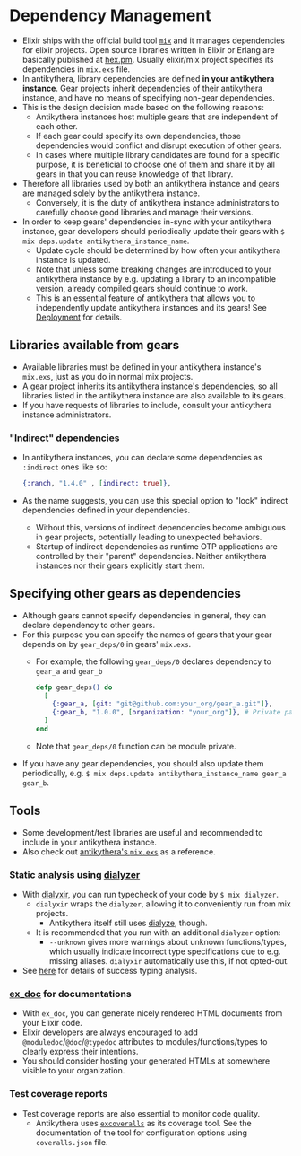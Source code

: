 # Dependency Management

- Elixir ships with the official build tool [`mix`](http://elixir-lang.org/docs/stable/mix/Mix.html) and it manages dependencies for elixir projects.
  Open source libraries written in Elixir or Erlang are basically published at [hex.pm](https://hex.pm/).
  Usually elixir/mix project specifies its dependencies in `mix.exs` file.
- In antikythera, library dependencies are defined **in your antikythera instance**.
  Gear projects inherit dependencies of their antikythera instance, and have no means of specifying non-gear dependencies.
- This is the design decision made based on the following reasons:
    - Antikythera instances host multiple gears that are independent of each other.
    - If each gear could specify its own dependencies, those dependencies would conflict and disrupt execution of other gears.
    - In cases where multiple library candidates are found for a specific purpose,
      it is beneficial to choose one of them and share it by all gears in that you can reuse knowledge of that library.
- Therefore all libraries used by both an antikythera instance and gears are managed solely by the antikythera instance.
    - Conversely, it is the duty of antikythera instance administrators to carefully choose good libraries and manage their versions.
- In order to keep gears' dependencies in-sync with your antikythera instance,
  gear developers should periodically update their gears with `$ mix deps.update antikythera_instance_name`.
    - Update cycle should be determined by how often your antikythera instance is updated.
    - Note that unless some breaking changes are introduced to your antikythera instance by e.g. updating a library to an incompatible version,
      already compiled gears should continue to work.
    - This is an essential feature of antikythera that allows you to independently update antikythera instances and its gears!
      See [Deployment](./gear_developers/deployment.md) for details.

## Libraries available from gears

- Available libraries must be defined in your antikythera instance's `mix.exs`, just as you do in normal mix projects.
- A gear project inherits its antikythera instance's dependencies, so all libraries listed in the antikythera instance are also available to its gears.
- If you have requests of libraries to include, consult your antikythera instance administrators.

### "Indirect" dependencies

- In antikythera instances, you can declare some dependencies as `:indirect` ones like so:

  ```ex
  {:ranch, "1.4.0" , [indirect: true]},
  ```

- As the name suggests, you can use this special option to "lock" indirect dependencies defined in your dependencies.
    - Without this, versions of indirect dependencies become ambiguous in gear projects, potentially leading to unexpected behaviors.
    - Startup of indirect dependencies as runtime OTP applications are controlled by their "parent" dependencies.
      Neither antikythera instances nor their gears explicitly start them.

## Specifying other gears as dependencies

- Although gears cannot specify dependencies in general, they can declare dependency to other gears.
- For this purpose you can specify the names of gears that your gear depends on by `gear_deps/0` in gears' `mix.exs`.
    - For example, the following `gear_deps/0` declares dependency to `gear_a` and `gear_b`

      ```ex
      defp gear_deps() do
        [
          {:gear_a, [git: "git@github.com:your_org/gear_a.git"]},
          {:gear_b, "1.0.0", [organization: "your_org"]}, # Private packages; see https://hex.pm/docs/private
        ]
      end
      ```

    - Note that `gear_deps/0` function can be module private.
- If you have any gear dependencies, you should also update them periodically,
  e.g. `$ mix deps.update antikythera_instance_name gear_a gear_b`.


## Tools

- Some development/test libraries are useful and recommended to include in your antikythera instance.
- Also check out [antikythera's `mix.exs`](https://github.com/access-company/antikythera/blob/master/mix.exs) as a reference.

### Static analysis using [dialyzer](http://www.erlang.org/doc/man/dialyzer.html)

- With [dialyxir](https://github.com/jeremyjh/dialyxir), you can run typecheck of your code by `$ mix dialyzer`.
    - `dialyxir` wraps the `dialyzer`, allowing it to conveniently run from mix projects.
        - Antikythera itself still uses [dialyze](https://github.com/fishcakez/dialyze), though.
    - It is recommended that you run with an additional `dialyzer` option:
        - `--unknown` gives more warnings about unknown functions/types,
          which usually indicate incorrect type specifications due to e.g. missing aliases.
          `dialyxir` automatically use this, if not opted-out.
- See [here](http://learnyousomeerlang.com/dialyzer) for details of success typing analysis.

### [ex_doc](https://github.com/elixir-lang/ex_doc) for documentations

- With `ex_doc`, you can generate nicely rendered HTML documents from your Elixir code.
- Elixir developers are always encouraged to add `@moduledoc`/`@doc`/`@typedoc` attributes to modules/functions/types to clearly express their intentions.
- You should consider hosting your generated HTMLs at somewhere visible to your organization.

### Test coverage reports

- Test coverage reports are also essential to monitor code quality.
    - Antikythera uses [`excoveralls`](https://github.com/parroty/excoveralls) as its coverage tool.
      See the documentation of the tool for configuration options using `coveralls.json` file.
